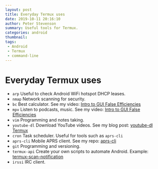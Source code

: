 ```yaml
---
layout: post
title: Everyday Termux uses
date: 2019-10-11 20:16:10
author: Peter Stevenson
summary: Useful tools for Termux.
categories: android
thumbnail:
tags:
 - Android
 - Termux
 - command-line
---
```


# Everyday Termux uses

* `arp` Useful to check Android WiFi hotspot DHCP leases.
* `nmap` Network scanning for security.
* `bc` Best calculator. See my video: [Intro to GUI False Efficiencies](https://www.youtube.com/watch?v=Sl7y4bbDOkQ)
* `mpv` Listen to podcasts, music. See my video: [Intro to GUI False Efficiencies](https://www.youtube.com/watch?v=Sl7y4bbDOkQ)
* `vim` Programming and notes taking.
* `youtube-dl` Download YouTube videos. See my blog post: [youtube-dl Termux](https://2e0pgs.github.io/blog/android/2019/10/07/youtube-dl-termux/)
* `cron` Task scheduler. Useful for tools such as `aprs-cli`
* `aprs-cli` Mobile APRS client. See my repo: [aprs-cli](https://bitbucket.org/2E0PGS/aprs-cli/src/master/)
* `git` Programming and versioning.
* `termux-api` Create your own scripts to automate Android. Example: [termux-scan-notification](https://bitbucket.org/2E0PGS/termux-scan-notification/src/master/)
* `irssi` IRC client.